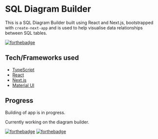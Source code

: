 # SQL Diagram Builder

This is a SQL Diagram Builder built using React and Next.js, bootstrapped with `create-next-app` and is used to help visualise data relationships between SQL tables.

[![forthebadge](https://forthebadge.com/images/badges/works-on-my-machine.svg)](https://forthebadge.com)

## Tech/Frameworks used

* [TypeScript](https://www.typescriptlang.org/)
* [React](https://reactjs.org/)
* [Next.js](https://nextjs.org/)
* [Material UI](https://material-ui.com/)

## Progress

Building of app is in progress.

Currently working on the diagram builder.

[![forthebadge](https://forthebadge.com/images/badges/gluten-free.svg)](https://forthebadge.com)
[![forthebadge](https://forthebadge.com/images/badges/60-percent-of-the-time-works-every-time.svg)](https://forthebadge.com)